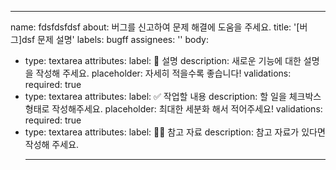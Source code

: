 ---

name: fdsfdsfdsf
about: 버그를 신고하여 문제 해결에 도움을 주세요.
title: '[버그]dsf 문제 설명'
labels: bugff
assignees: ''
body:

- type: textarea
  attributes:
  label: 📄 설명
  description: 새로운 기능에 대한 설명을 작성해 주세요.
  placeholder: 자세히 적을수록 좋습니다!
  validations:
  required: true
- type: textarea
  attributes:
  label: ✅ 작업할 내용
  description: 할 일을 체크박스 형태로 작성해주세요.
  placeholder: 최대한 세분화 해서 적어주세요!
  validations:
  required: true
- type: textarea
  attributes:
  label: 🙋🏻 참고 자료
  description: 참고 자료가 있다면 작성해 주세요.
  ***
